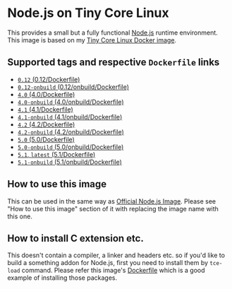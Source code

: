 Node.js on Tiny Core Linux
=========================

This provides a small but a fully functional [Node.js](https://nodejs.org/) runtime environment. This image is based on my [Tiny Core Linux Docker image](https://hub.docker.com/r/tatsushid/tinycore/).

## Supported tags and respective `Dockerfile` links

- [`0.12` (0.12/Dockerfile)](https://github.com/tatsushid/docker-tinycore-node/blob/master/0.12/Dockerfile)
- [`0.12-onbuild` (0.12/onbuild/Dockerfile)](https://github.com/tatsushid/docker-tinycore-node/blob/master/0.12/onbuild/Dockerfile)
- [`4.0` (4.0/Dockerfile)](https://github.com/tatsushid/docker-tinycore-node/blob/master/4.0/Dockerfile)
- [`4.0-onbuild` (4.0/onbuild/Dockerfile)](https://github.com/tatsushid/docker-tinycore-node/blob/master/4.0/onbuild/Dockerfile)
- [`4.1` (4.1/Dockerfile)](https://github.com/tatsushid/docker-tinycore-node/blob/master/4.1/Dockerfile)
- [`4.1-onbuild` (4.1/onbuild/Dockerfile)](https://github.com/tatsushid/docker-tinycore-node/blob/master/4.1/onbuild/Dockerfile)
- [`4.2` (4.2/Dockerfile)](https://github.com/tatsushid/docker-tinycore-node/blob/master/4.2/Dockerfile)
- [`4.2-onbuild` (4.2/onbuild/Dockerfile)](https://github.com/tatsushid/docker-tinycore-node/blob/master/4.2/onbuild/Dockerfile)
- [`5.0` (5.0/Dockerfile)](https://github.com/tatsushid/docker-tinycore-node/blob/master/5.0/Dockerfile)
- [`5.0-onbuild` (5.0/onbuild/Dockerfile)](https://github.com/tatsushid/docker-tinycore-node/blob/master/5.0/onbuild/Dockerfile)
- [`5.1`, `latest` (5.1/Dockerfile)][Latest Dockerfile]
- [`5.1-onbuild` (5.1/onbuild/Dockerfile)](https://github.com/tatsushid/docker-tinycore-node/blob/master/5.0/onbuild/Dockerfile)

## How to use this image

This can be used in the same way as [Official Node.js Image](https://hub.docker.com/_/node/). Please see "How to use this image" section of it with replacing the image name with this one.

## How to install C extension etc.

This doesn't contain a compiler, a linker and headers etc. so if you'd like to build a something addon for Node.js, first you need to install them by `tce-load` command. Please refer this image's [Dockerfile][Latest Dockerfile] which is a good example of installing those packages.

[Latest Dockerfile]: https://github.com/tatsushid/docker-tinycore-node/blob/master/5.1/Dockerfile
